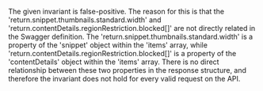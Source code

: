 The given invariant is false-positive. The reason for this is that the 'return.snippet.thumbnails.standard.width' and 'return.contentDetails.regionRestriction.blocked[]' are not directly related in the Swagger definition. The 'return.snippet.thumbnails.standard.width' is a property of the 'snippet' object within the 'items' array, while 'return.contentDetails.regionRestriction.blocked[]' is a property of the 'contentDetails' object within the 'items' array. There is no direct relationship between these two properties in the response structure, and therefore the invariant does not hold for every valid request on the API.
